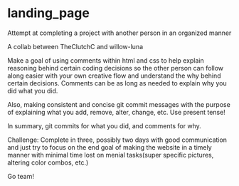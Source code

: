 # landing_page
Attempt at completing a project with another person in an organized manner

A collab between TheClutchC and willow-luna

Make a goal of using comments within html and css to help explain reasoning behind certain coding decisions so the other person can follow along easier with your own creative flow and understand the why behind certain decisions. Comments can be as long as needed to explain why you did what you did.

Also, making consistent and concise git commit messages with the purpose of explaining what you add, remove, alter, change, etc. Use present tense!

In summary, git commits for what you did, and comments for why.

Challenge: Complete in three, possibly two days with good communication and just try to focus on the end goal of making the website in a timely manner with minimal time lost on menial tasks(super specific pictures, altering color combos, etc.)

Go team!
